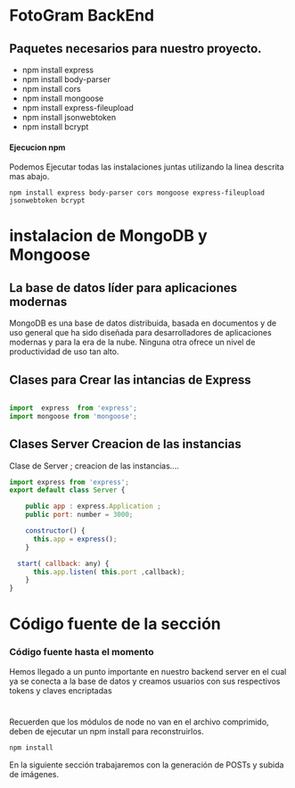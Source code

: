# FotoGram BackEnd
## Paquetes necesarios para nuestro proyecto.
- npm install express
- npm install body-parser
- npm install cors
- npm install mongoose
- npm install express-fileupload
- npm install jsonwebtoken
- npm install bcrypt

#### Ejecucion npm
Podemos Ejecutar todas las instalaciones juntas utilizando la linea descrita mas abajo.
~~~npm
npm install express body-parser cors mongoose express-fileupload jsonwebtoken bcrypt
~~~


# instalacion de MongoDB y Mongoose

## La base de datos líder para aplicaciones modernas
MongoDB es una base de datos distribuida, basada en documentos y de uso general que ha sido diseñada para desarrolladores de aplicaciones modernas y para la era de la nube. Ninguna otra ofrece un nivel de productividad de uso tan alto.


## Clases para Crear las intancias de Express

~~~JavaScript

import  express  from 'express'; 
import mongoose from 'mongoose';
~~~


## Clases Server Creacion de las instancias


Clase de Server ;
creacion de las instancias....
~~~JavaScript
import express from 'express';
export default class Server {

    public app : express.Application ;
    public port: number = 3000; 

    constructor() {
      this.app = express();
    }

  start( callback: any) {
      this.app.listen( this.port ,callback);
    }
}
~~~

# Código fuente de la sección

### Código fuente hasta el momento
Hemos llegado a un punto importante en nuestro backend server en el cual ya se conecta a la base de datos y creamos usuarios con sus respectivos tokens y claves encriptadas

# 
Recuerden que los módulos de node no van en el archivo comprimido, deben de ejecutar un npm install para reconstruirlos.
~~~javascript
npm install
~~~



En la siguiente sección trabajaremos con la generación de POSTs y subida de imágenes.

